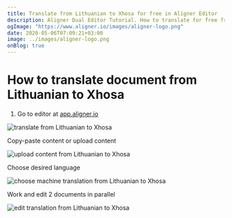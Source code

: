 ```yaml
---
title: Translate from Lithuanian to Xhosa for free in Aligner Editor
description: Aligner Dual Editor Tutorial. How to translate for free from Lithuanian to Xhosa. Aligner is multilingual document management platform. 
ogImage: "https://www.aligner.io/images/aligner-logo.png"
date: 2020-05-06T07:09:21+03:00
image: ../images/aligner-logo.png
onBlog: true
---
```


# How to translate document from Lithuanian to Xhosa

1. Go to editor at [app.aligner.io](https://app.aligner.io "Aligner App web page")

![translate from Lithuanian to Xhosa](../aligner-blank-editor.png "translate from Lithuanian to Xhosa")

Copy-paste content or upload content

![upload content from Lithuanian to Xhosa](../aligner-uploaded-document.png "upload content from Lithuanian to Xhosa")

Choose desired language

![choose machine translation from Lithuanian to Xhosa](../aligner-language-dropdown.png "choose machine translation from Lithuanian to Xhosa")

Work and edit 2 documents in parallel

![edit translation from Lithuanian to Xhosa](../aligner-double-sitded-editor.png "edit translation from Lithuanian to Xhosa")

